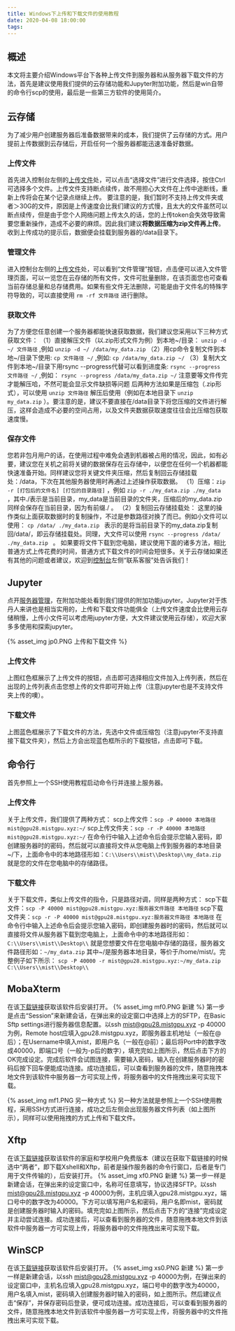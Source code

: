 ```yaml
---
title: Windows下上传和下载文件的使用教程
date: 2020-04-08 18:00:00
tags:
---
```

## 概述
本文将主要介绍Windows平台下各种上传文件到服务器和从服务器下载文件的方法，首先是建议使用我们提供的云存储功能和Jupyter附加功能，然后是win自带的命令行scp的使用，最后是一些第三方软件的使用简介。

## 云存储
为了减少用户创建服务器后准备数据带来的成本，我们提供了云存储的方式。用户提前上传数据到云存储后，开启任何一个服务器都能迅速准备好数据。
### 上传文件
首先进入控制台左侧的[上传文件](https://mistgpu.com/upload/)处，可以点击“选择文件”进行文件选择，按住Ctrl可选择多个文件。上传文件支持断点续传，故不用担心大文件在上传中途断线，重新上传将会在某个记录点继续上传。
要注意的是，我们暂时不支持上传文件夹或者＞30G的文件，原因是上传速度会比我们建议的方式慢，且太大的文件虽然可以断点续传，但是由于您个人网络问题上传太久的话，您的上传token会失效导致需要您重新操作，造成不必要的麻烦。因此我们建议**将数据压缩为zip文件再上传**。收到上传成功的提示后，数据便会挂载到服务器的/data目录下。
### 管理文件
进入控制台左侧的[上传文件](https://mistgpu.com/upload/)处，可以看到“文件管理”按钮，点击便可以进入文件管理页面，可以一览您在云存储的所有文件，文件可批量删除，在该页面您也可查看当前存储总量和总存储费用。如果有些文件无法删除，可能是由于文件名的特殊字符导致的，可以直接使用 `rm -rf 文件路径` 进行删除。
### 获取文件
为了方便您任意创建一个服务器都能快速获取数据，我们建议您采用以下三种方式获取文件：
（1）直接解压文件（以.zip形式文件为例）到本地~/目录： `unzip -d ~/ 文件路径`  ,例如  `unzip -d ~/ /data/my_data.zip`
（2）用cp命令复制文件到本地~/目录下使用: `cp 文件路径 ~/` ,例如:  `cp /data/my_data.zip ~/`
（3）复制大文件到本地~/目录下用rsync --progress代替可以看到进度条: `rsync --progress 文件路径 ~/`  ,例如：  `rsync --progress /data/my_data.zip ~/`  注意要等文件传完才能解压哈，不然可能会显示文件缺损等问题
后两种方法如果是压缩包（.zip形式），可以使用  `unzip 文件路径`  解压后使用（例如在本地目录下  `unzip my_data.zip`  ）。要注意的是，建议不要直接在/data目录下将您压缩的文件进行解压，这样会造成不必要的空间占用，以及文件夹数据获取速度往往会比压缩包获取速度慢。
### 保存文件
您若非包月用户的话，在使用过程中难免会遇到机器被占用的情况，因此，如有必要，建议您在关机之前将关键的数据保存在云存储中，以便您在任何一个机器都能快速准备开始。同样建议您将关键文件夹压缩，然后复制回云存储挂载处：/data，下次在其他服务器使用时再通过上述操作获取数据。
（1）压缩：`zip -r [打包后的文件名] [打包的目录路径]`  ，例如 `zip -r ./my_data.zip ./my_data` ，其中./表示是当前目录，my_data是当前目录的文件夹，压缩后的my_data.zip同样会保存在当前目录，因为有前缀./  。
（2）复制回云存储挂载处： 这里的操作类似上面获取数据时的复制操作，不过是参数路径对换了而已。例如小文件可以使用： `cp /data/ ./my_data.zip ` 表示的是将当前目录下的my_data.zip复制回/data/，即云存储挂载处。同理，大文件可以使用  `rsync --progress /data/ ./my_data.zip ` 。
如果要将文件下载到您电脑，建议使用下面的诸多方法，相比普通方式上传花费的时间，普通方式下载文件的时间会短很多。关于云存储如果还有其他的问题或者建议，欢迎到[控制台](https://mistgpu.com/user/)左侧“联系客服”处告诉我们！

## Jupyter
点开[服务器管理](https://mistgpu.com/user/)，在附加功能处看到我们提供的附加功能jupyter。Jupyter对于炼丹人来讲也是相当实用的，上传和下载文件功能俱全（上传文件速度会比使用云存储稍慢，上传小文件可以考虑用jupyter方便，大文件建议使用云存储），欢迎大家多多使用和探索jupyter。

{% asset_img jp0.PNG 上传和下载文件 %}

### 上传文件
上图红色框展示了上传文件的按钮，点击即可选择相应文件加入上传列表，然后在出现的上传列表点击您想上传的文件即可开始上传（注意jupyter也是不支持文件夹上传的噢）。
### 下载文件
上图蓝色框展示了下载文件的方法，先选中文件或压缩包（注意jupyter不支持直接下载文件夹），然后上方会出现蓝色框所示的下载按钮，点击即可下载。

## 命令行
首先参照上一个SSH使用教程启动命令行并连接上服务器。
### 上传文件
关于上传文件，我们提供了两种方式：
scp上传文件：`scp -P 40000 本地路径 mist@gpu28.mistgpu.xyz:~/`
scp上传文件夹：`scp -r -P 40000 本地路径 mist@gpu28.mistgpu.xyz:~/`
在命令行中输入上述命令后会提示您输入密码，即创建服务器时的密码，然后就可以直接将文件从您电脑上传到服务器的本地目录~/下，上面命令中的本地路径形如：`C:\\Users\\mist\\Desktop\\my_data.zip` 就是您的文件在您电脑中的存储路径。
### 下载文件
关于下载文件，类似上传文件的指令，只是路径对调，同样是两种方式：
scp下载文件：`scp -P 40000 mist@gpu28.mistgpu.xyz:服务器文件路径 本地路径`
scp下载文件夹：`scp -r -P 40000 mist@gpu28.mistgpu.xyz:服务器文件路径 本地路径`
在命令行中输入上述命令后会提示您输入密码，即创建服务器时的密码，然后就可以直接将文件从服务器下载到您电脑上，上面命令中的本地路径形如：`C:\\Users\\mist\\Desktop\\` 就是您想要文件在您电脑中存储的路径，服务器文件路径形如：`~/my_data.zip`  其中~/是服务器本地目录，等价于/home/mist/。完整例子如下所示：
`scp -P 40000 -r mist@gpu28.mistgpu.xyz:~/my_data.zip C:\\Users\\mist\\Desktop\\ `  

## MobaXterm
在该[下载链接](https://mobaxterm.mobatek.net/download.html)获取该软件后安装打开。
{% asset_img mf0.PNG 新建 %}
第一步是点击“Session”来新建会话，在弹出来的设定窗口中选择上方的SFTP，在Basic Sftp settings进行服务器信息配置。以ssh mist@gpu28.mistgpu.xyz -p 40000为例，Remote host应填入gpu28.mistgpu.xyz，即服务器主机地址（一般在@后）；在Username中填入mist，即用户名（一般在@前）；最后将Port中的数字改成40000，即端口号（一般为-p后的数字），填充完如上图所示，然后点击下方的OK完成设定。完成后软件会试图连接，需要输入密码，输入在创建服务器时的密码后按下回车便能成功连接。成功连接后，可以查看到服务器的文件，随意拖拽本地文件到该软件中服务器一方可实现上传，将服务器中的文件拖拽出来可实现下载。

{% asset_img mf1.PNG 另一种方式 %}
另一种方法就是参照上一个SSH使用教程，采用SSH方式进行连接，成功之后左侧会出现服务器文件列表（如上图所示），同样可以使用拖拽的方式上传和下载文件。

## Xftp
在该[下载链接](https://www.netsarang.com/zh/free-for-home-school/)获取该软件的家庭和学校用户免费版本（建议在获取下载链接的时候选中“两者”，即下载Xshell和Xftp，前者是操作服务器的命令行窗口，后者是专门用于文件传输的），后安装打开。
{% asset_img xf0.PNG 新建 %}
第一步一样是新建会话，在弹出来的设定窗口中，名称可任意填写，协议选择SFTP。以ssh mist@gpu28.mistgpu.xyz -p 40000为例，主机应填入gpu28.mistgpu.xyz，端口号中的数字改为40000。下方可以填写用户名和密码，用户名即mist，密码就是创建服务器时输入的密码。填充完如上图所示，然后点击下方的“连接”完成设定并主动尝试连接。成功连接后，可以查看到服务器的文件，随意拖拽本地文件到该软件中服务器一方可实现上传，将服务器中的文件拖拽出来可实现下载。

## WinSCP
在该[下载链接](https://winscp.net/eng/download.php)获取该软件后安装打开。
{% asset_img xs0.PNG 新建 %}
第一步一样是新建会话，以ssh mist@gpu28.mistgpu.xyz -p 40000为例，在弹出来的设定窗口中，主机名应填入gpu28.mistgpu.xyz，端口号中的数字改为40000，用户名填入mist，密码填入创建服务器时输入的密码，如上图所示。然后建议点击“保存”，并保存密码后登录，便可成功连接。成功连接后，可以查看到服务器的文件，随意拖拽本地文件到该软件中服务器一方可实现上传，将服务器中的文件拖拽出来可实现下载。
